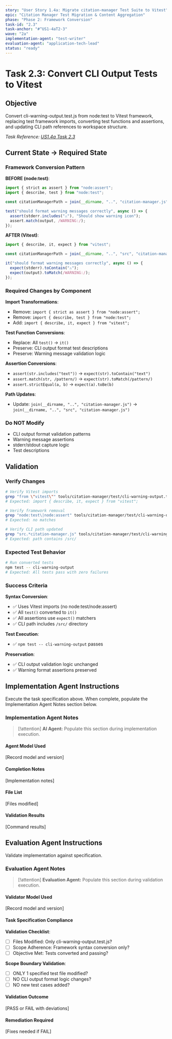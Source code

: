 ```yaml
---
story: "User Story 1.4a: Migrate citation-manager Test Suite to Vitest"
epic: "Citation Manager Test Migration & Content Aggregation"
phase: "Phase 2: Framework Conversion"
task-id: "2.3"
task-anchor: "#^US1-4aT2-3"
wave: "2a"
implementation-agent: "test-writer"
evaluation-agent: "application-tech-lead"
status: "ready"
---
```


# Task 2.3: Convert CLI Output Tests to Vitest

## Objective

Convert cli-warning-output.test.js from node:test to Vitest framework, replacing test framework imports, converting test functions and assertions, and updating CLI path references to workspace structure.

_Task Reference: [US1.4a Task 2.3](../us1.4a-migrate-test-suite-to-vitest.md#^US1-4aT2-3)_

## Current State → Required State

### Framework Conversion Pattern

**BEFORE (node:test)**:

```javascript
import { strict as assert } from "node:assert";
import { describe, test } from "node:test";

const citationManagerPath = join(__dirname, "..", "citation-manager.js");

test("should format warning messages correctly", async () => {
  assert(stderr.includes("⚠️"), "Should show warning icon");
  assert.match(output, /WARNING:/);
});
```

**AFTER (Vitest)**:

```javascript
import { describe, it, expect } from "vitest";

const citationManagerPath = join(__dirname, "..", "src", "citation-manager.js");

it("should format warning messages correctly", async () => {
  expect(stderr).toContain("⚠️");
  expect(output).toMatch(/WARNING:/);
});
```

### Required Changes by Component

**Import Transformations**:
- Remove: `import { strict as assert } from "node:assert";`
- Remove: `import { describe, test } from "node:test";`
- Add: `import { describe, it, expect } from "vitest";`

**Test Function Conversions**:
- Replace: All `test()` → `it()`
- Preserve: CLI output format test descriptions
- Preserve: Warning message validation logic

**Assertion Conversions**:
- `assert(str.includes("text"))` → `expect(str).toContain("text")`
- `assert.match(str, /pattern/)` → `expect(str).toMatch(/pattern/)`
- `assert.strictEqual(a, b)` → `expect(a).toBe(b)`

**Path Updates**:
- Update: `join(__dirname, "..", "citation-manager.js")` → `join(__dirname, "..", "src", "citation-manager.js")`

### Do NOT Modify
- CLI output format validation patterns
- Warning message assertions
- stderr/stdout capture logic
- Test descriptions

## Validation

### Verify Changes

```bash
# Verify Vitest imports
grep "from \"vitest\"" tools/citation-manager/test/cli-warning-output.test.js
# Expected: import { describe, it, expect } from "vitest";

# Verify framework removal
grep "node:test\|node:assert" tools/citation-manager/test/cli-warning-output.test.js
# Expected: no matches

# Verify CLI path updated
grep "src.*citation-manager.js" tools/citation-manager/test/cli-warning-output.test.js
# Expected: path contains /src/
```

### Expected Test Behavior

```bash
# Run converted tests
npm test -- cli-warning-output
# Expected: All tests pass with zero failures
```

### Success Criteria

**Syntax Conversion**:
- ✅ Uses Vitest imports (no node:test/node:assert)
- ✅ All `test()` converted to `it()`
- ✅ All assertions use `expect()` matchers
- ✅ CLI path includes `/src/` directory

**Test Execution**:
- ✅ `npm test -- cli-warning-output` passes

**Preservation**:
- ✅ CLI output validation logic unchanged
- ✅ Warning format assertions preserved

## Implementation Agent Instructions

Execute the task specification above. When complete, populate the Implementation Agent Notes section below.

### Implementation Agent Notes

> [!attention] **AI Agent:**
> Populate this section during implementation execution.

#### Agent Model Used
[Record model and version]

#### Completion Notes
[Implementation notes]

#### File List
[Files modified]

#### Validation Results
[Command results]

## Evaluation Agent Instructions

Validate implementation against specification.

### Evaluation Agent Notes

> [!attention] **Evaluation Agent:**
> Populate this section during validation execution.

#### Validator Model Used
[Record model and version]

#### Task Specification Compliance

**Validation Checklist**:
- [ ] Files Modified: Only cli-warning-output.test.js?
- [ ] Scope Adherence: Framework syntax conversion only?
- [ ] Objective Met: Tests converted and passing?

**Scope Boundary Validation**:
- [ ] ONLY 1 specified test file modified?
- [ ] NO CLI output format logic changes?
- [ ] NO new test cases added?

#### Validation Outcome
[PASS or FAIL with deviations]

#### Remediation Required
[Fixes needed if FAIL]
